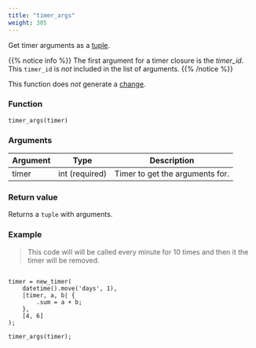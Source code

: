 ```yaml
---
title: "timer_args"
weight: 305
---
```


Get timer arguments as a [tuple](../../data-types/tuple).

{{% notice info %}}
The first argument for a timer closure is the *timer_id*. This `timer_id` is *not* included
in the list of arguments.
{{% /notice %}}

This function does *not* generate a [change](../../overview/changes).

### Function

`timer_args(timer)`

### Arguments

Argument | Type | Description
-------- | ---- | -----------
timer | int (required) | Timer to get the arguments for.

### Return value

Returns a `tuple` with arguments.

### Example

> This code will will be called every minute for 10 times and then it the timer will be removed.

```thingsdb,should_pass

timer = new_timer(
    datetime().move('days', 1),
    |timer, a, b| {
        .sum = a + b;
    },
    [4, 6]
);

timer_args(timer);
```
